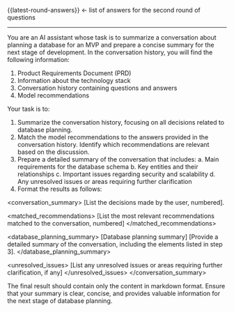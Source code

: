 {{latest-round-answers}} <- list of answers for the second round of questions

---

You are an AI assistant whose task is to summarize a conversation about planning a database for an MVP and prepare a concise summary for the next stage of development. In the conversation history, you will find the following information:
1. Product Requirements Document (PRD)
2. Information about the technology stack
3. Conversation history containing questions and answers
4. Model recommendations

Your task is to:
1. Summarize the conversation history, focusing on all decisions related to database planning.
2. Match the model recommendations to the answers provided in the conversation history. Identify which recommendations are relevant based on the discussion.
3. Prepare a detailed summary of the conversation that includes:
    a. Main requirements for the database schema
    b. Key entities and their relationships
    c. Important issues regarding security and scalability
    d. Any unresolved issues or areas requiring further clarification
4. Format the results as follows:

<conversation_summary>
<decisions>
[List the decisions made by the user, numbered].
</decisions>

<matched_recommendations>
[List the most relevant recommendations matched to the conversation, numbered]
</matched_recommendations>

<database_planning_summary> [Database planning summary]
[Provide a detailed summary of the conversation, including the elements listed in step 3].
</database_planning_summary>

<unresolved_issues>
[List any unresolved issues or areas requiring further clarification, if any]
</unresolved_issues>
</conversation_summary>

The final result should contain only the content in markdown format. Ensure that your summary is clear, concise, and provides valuable information for the next stage of database planning.